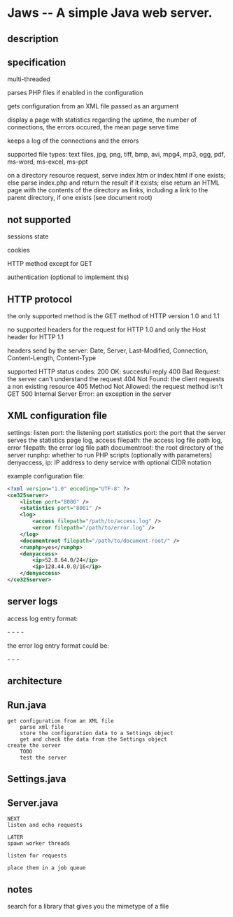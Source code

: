 Jaws -- A simple Java web server.
===

## description


## specification

multi-threaded

parses PHP files if enabled in the configuration

gets configuration from an XML file passed as an argument

display a page with statistics regarding the uptime, the number of connections, the errors occured, the mean page serve time

keeps a log of the connections and the errors

supported file types:
text files, jpg, png, tiff, bmp, avi, mpg4, mp3, ogg, pdf, ms-word, ms-excel, ms-ppt

on a directory resource request, serve index.htm or index.html if one exists; else parse index.php and return the result if it exists; else return an HTML page with the contents of the directory as links, including a link to the parent directory, if one exists (see document root)


## not supported

sessions state

cookies

HTTP method except for GET

authentication (optional to implement this)


## HTTP protocol

the only supported method is the GET method of HTTP version 1.0 and 1.1

no supported headers for the request for HTTP 1.0 and only the Host header for HTTP 1.1

headers send by the server: Date, Server, Last-Modified, Connection, Content-Length, Content-Type

supported HTTP status codes:
200 OK: succesful reply
400 Bad Request: the server can't understand the request
404 Not Found: the client requests a non existing resource
405 Method Not Allowed: the request method isn't GET
500 Internal Server Error: an exception in the server


## XML configuration file

settings:
listen port: the listening port
statistics port: the port that the server serves the statistics page
log, access filepath: the access log file path
log, error filepath: the error log file path
documentroot: the root directory of the server
runphp: whether to run PHP scripts (optionally with parameters)
denyaccess, ip: IP address to deny service with optional CIDR notation

example configuration file:
```xml
<?xml version="1.0" encoding="UTF-8" ?>
<ce325server>
    <listen port="8000" />
    <statistics port="8001" />
    <log>
        <access filepath="/path/to/access.log" />
        <error filepath="/path/to/error.log" />
    </log>
    <documentroot filepath="/path/to/document-root/" />
    <runphp>yes</runphp>
    <denyaccess>
        <ip>52.8.64.0/24</ip>
        <ip>128.44.0.0/16</ip>
    </denyaccess>
</ce325server>
```


## server logs

access log entry format:

<IP address> - <connection datetime> - <request URL> - <response code> - <user-agent HTTP request header>

the error log entry format could be:

<IP address> - <request datetime> - <HTTP request header> - <exception stack trace>


architecture
---

## Run.java
    get configuration from an XML file
        parse xml file
        store the configuration data to a Settings object
        get and check the data from the Settings object
    create the server
        TODO
        test the server


## Settings.java


## Server.java
    NEXT
    listen and echo requests

    LATER
    spawn worker threads

    listen for requests

    place them in a job queue


notes
---
search for a library that gives you the mimetype of a file
